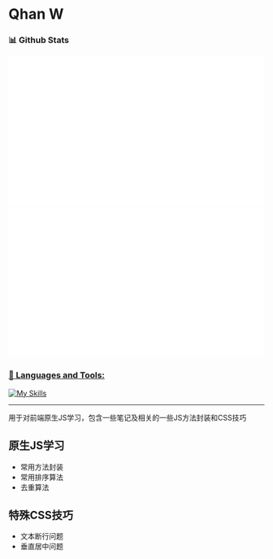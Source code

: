 # Qhan W
### 📊 Github Stats<a href='https://github.com/qhanw/github-stats-visual'>
![](https://raw.githubusercontent.com/qhanw/github-stats-visual/master/generated/overview.svg#gh-light-mode-only)
![](https://raw.githubusercontent.com/qhanw/github-stats-visual/master/generated/languages.svg#gh-light-mode-only)

### 🔨 Languages and Tools:
[![My Skills](https://skillicons.dev/icons?i=react,redux,remix,nextjs,gatsby,graphql,apollo,electron,tauri,bootstrap,materialui,tailwind,ts,js,rust,html,css,sass,wasm,jest,webpack,nodejs,nestjs,prisma,docker,git,github,ai,ps,vscode)](https://skillicons.dev)

---

用于对前端原生JS学习，包含一些笔记及相关的一些JS方法封装和CSS技巧
## 原生JS学习

- 常用方法封装
- 常用排序算法
- 去重算法

## 特殊CSS技巧

- 文本断行问题
- 垂直居中问题

